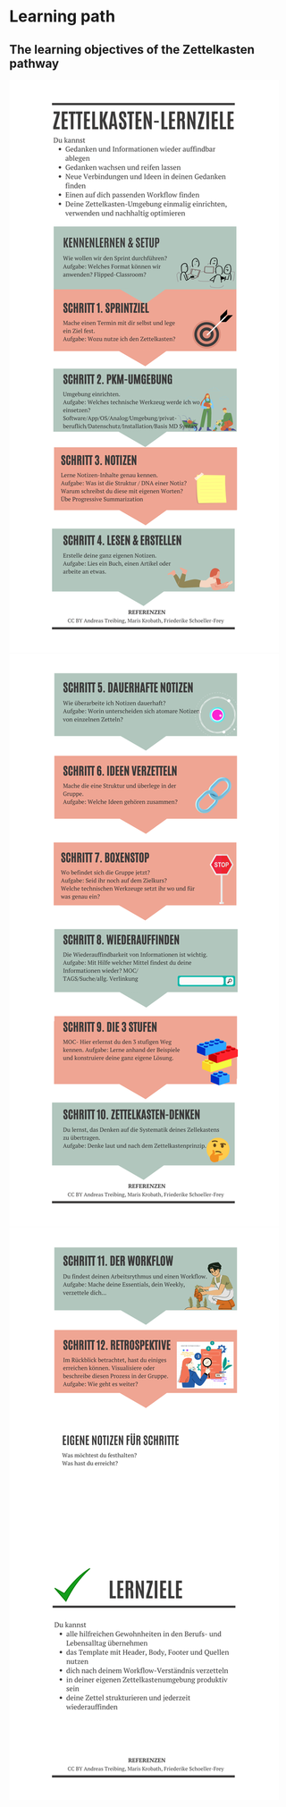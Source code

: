 # Learning path

## The learning objectives of the Zettelkasten pathway

![Zettelkasten-Learning objectives - Setup to step 4](images/ZettelkastenLernziele_1.png)
![Zettelkasten-Learning objectives - Step 5 to 10](images/ZettelkastenLernziele_2.png)
![Zettelkasten-Learning objectives - Step 11 and 12](images/ZettelkastenLernziele_3.png)
<script src="https://giscus.app/client.js"
        data-repo="cogneon/lernos-zettelkasten"
        data-repo-id="R_kgDOI5YY1w"
        data-category="Announcements"
        data-category-id="DIC_kwDOI5YY184CUTx3"
        data-mapping="pathname"
        data-strict="0"
        data-reactions-enabled="1"
        data-emit-metadata="0"
        data-input-position="bottom"
        data-theme="light"
        data-lang="en"
        crossorigin="anonymous"
        async>
</script>
